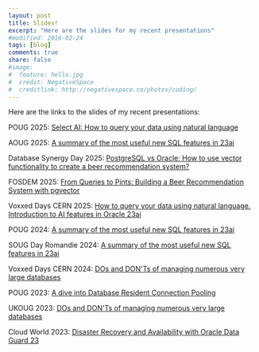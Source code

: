 ```yaml
---
layout: post
title: Slides!
excerpt: "Here are the slides for my recent presentations"
#modified: 2016-02-24
tags: [blog]
comments: true
share: false
#image:
#  feature: hello.jpg
#  credit: NegativeSpace
#  creditlink: http://negativespace.co/photos/coding/
---
```


Here are the links to the slides of my recent presentations:

POUG 2025: [Select AI: How to query your data using natural language](/assets/files/2025_POUG_Oracle_23ai_SelectAI.pdf)

AOUG 2025: [A summary of the most useful new SQL features in 23ai](/assets/files/2025_Oracle_23ai_SQL_AOUG.pdf)

Database Synergy Day 2025: [PostgreSQL vs Oracle: How to use vector functionality to create a beer recommendation system?](/assets/files/2025_vector_comparison_pg_Oracle.pdf)

FOSDEM 2025: [From Queries to Pints: Building a Beer Recommendation System with pgvector](/assets/files/2025_PGVECTOR_FOSDEM.pdf)

Voxxed Days CERN 2025: [How to query your data using natural language. Introduction to AI features in Oracle 23ai](/assets/files/2025_Oracle_23ai_SelectAI.pdf)

POUG 2024: [A summary of the most useful new SQL features in 23ai](/assets/files/2024_Oracle_23ai_POUG.pdf)

SOUG Day Romandie 2024: [A summary of the most useful new SQL features in 23ai](/assets/files/2024_Oracle_23ai_SQL.pdf)

Voxxed Days CERN 2024: [DOs and DON'Ts of managing numerous very large databases](/assets/files/2024_Voxxed_days_DOs_n_DONTs.pdf)

POUG 2023: [A dive into Database Resident Connection Pooling](/assets/files/2023_DRCP.pdf)

UKOUG 2023: [DOs and DON'Ts of managing numerous very large databases](/assets/files/2023_DOs_n_DONTs.pdf)

Cloud World 2023: [Disaster Recovery and Availability with Oracle Data Guard 23](/assets/files/2023_CloudWorld_DG.pdf)
